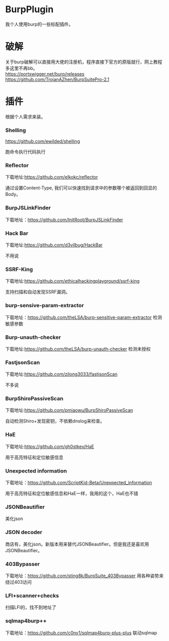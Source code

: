 # BurpPlugin
我个人使用burp的一些标配插件。

# 破解

关于burp破解可以直接用大佬的注册机，程序直接下官方的原版就行，网上教程多这里不再bb。  
https://portswigger.net/burp/releases  
https://github.com/TrojanAZhen/BurpSuitePro-2.1  

# 插件

根据个人需求来装。

### Shelling
https://github.com/ewilded/shelling

跑命令执行代码执行


 ### Reflector
下载地址:https://github.com/elkokc/reflector

通过设置Content-Type, 我们可以快速找到请求中的参数哪个被返回到回显的Body。



 ###  BurpJSLinkFinder
 下载地址：https://github.com/InitRoot/BurpJSLinkFinder


 ###  Hack Bar
下载地址:https://github.com/d3vilbug/HackBar

不用说

 ### SSRF-King
下载地址:https://github.com/ethicalhackingplayground/ssrf-king

支持扫描和自动发现SSRF漏洞。
 ### burp-sensive-param-extractor
 下载地址：https://github.com/theLSA/burp-sensitive-param-extractor
 检测敏感参数


 ### Burp-unauth-checker
 下载地址:https://github.com/theLSA/burp-unauth-checker
 检测未授权

 ###  FastjsonScan
下载地址:https://github.com/zilong3033/fastjsonScan

不多说


 ###  BurpShiroPassiveScan
下载地址:https://github.com/pmiaowu/BurpShiroPassiveScan

自动检测Shiro+发现密钥，不依赖dnslog来检查。


 ###  HaE
下载地址:https://github.com/gh0stkey/HaE

用于高亮特征和定位敏感信息

### Unexpected information
下载地址：https://github.com/ScriptKid-Beta/Unexpected_information

用于高亮特征和定位敏感信息和HaE一样，我用的这个，HaE也不错

### JSONBeautifier
美化json

### JSON decoder 

商店有，美化json。新版本用来替代JSONBeautifier。但是我还是喜欢用JSONBeautifier。

### 403Bypasser
下载地址：https://github.com/sting8k/BurpSuite_403Bypasser
用各种姿势来绕过403访问

### LFI+scanner+checks

扫描LFI的，找不到地址了

### sqlmap4burp++
下载地址：https://github.com/c0ny1/sqlmap4burp-plus-plus
联动sqlmap


 
